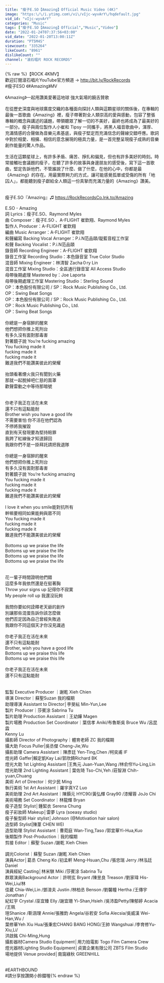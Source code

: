 ```yaml
---
title: "瘦子E.SO【Amazing】Official Music Video (4K)"
image: "https:\/\/i.ytimg.com\/vi\/vIjc-wyvArY\/hqdefault.jpg"
vid_id: "vIjc-wyvArY"
categories: "Music"
tags: ["瘦子E.SO【Amazing】Official","Music","Video"]
date: "2022-01-24T07:37:56+03:00"
vid_date: "2022-01-20T13:00:11Z"
duration: "PT5M4S"
viewcount: "335264"
likeCount: "8961"
dislikeCount: ""
channel: "滾石唱片 ROCK RECORDS"
---
```

{% raw %}【ROCK 4KMV】<br />歡迎訂閱滾石唱片YouTube官方頻道 → <a rel="nofollow" target="blank" href="http://bit.ly/RockRecords">http://bit.ly/RockRecords</a><br />#瘦子ESO  《#Amazing》MV <br /><br />《Amazing》一起用讚美愛著這地球  強大氣場的饒舌贊歌<br /><br />在從歷史深度與地球廣度交織的各種面向探討人類與這顆星球的關係後，在專輯的最後一首歌曲《Amazing》裡，瘦子帶著對全人類崇高的愛與感動，包容了整張專輯的概念與講述的議題，帶領聽眾了解一切的不美好，最終也將成為了最美好的一部分。瘦子與兩位製作人小崔和 Tipsy 一同攜手，將黑人福音歌曲中，渾厚、充滿情感的合聲做為音樂元素基底，與瘦子堅定而充滿信念的聲線交錯呼應。歌詞中對於相愛、相擁、相信的意念展現的極具力量，是一首完整呈現瘦子成熟的音樂創作能量的驚人作品。<br /><br />生活在這顆星球上，有許多矛盾、痛苦、掙扎和偏見，但也有許多美好的時刻。時常接觸社會議題的瘦子，在聽了許多的故事與身邊朋友的感受後，寫下這一首歌曲，堅定告訴他們，不管誰說了什麼、做了什麼，在他的心中，你都是最《Amazing》的存在。用最實際夠力的方式，讓可能感覺孤單或受傷的所有「地囚人」，都能聽到瘦子獻給全人類這一份真摯而充滿力量的《Amazing》讚美。<br /><br /><br />瘦子E.SO『Amazing』♫ <a rel="nofollow" target="blank" href="https://RockRecordsCo.lnk.to/Amazing">https://RockRecordsCo.lnk.to/Amazing</a><br /><br />E.SO - Amazing<br />詞 Lyrics：瘦子E.SO、Raymond Myles<br />曲 Composer：瘦子E.SO 、A-FLIGHT 崔欽翔、Raymond Myles<br />製作人 Producer：A-FLIGHT 崔欽翔<br />編曲 Music Arranger：A-FLIGHT 崔欽翔<br />和聲編寫 Backing Vocal Arranger：P.i.N范品頤/靛藍音程工作室<br />和聲 Backing Vocalist：P.i.N范品頤<br />錄音師 Recording Engineer：A-FLIGHT 崔欽翔<br />錄音工作室 Recording Studio：本色錄音室 True Color Studio<br />混音師 Mixing Engineer：林清智 Zacha０ry Lin <br />混音工作室 Mixing Studio：全區通行錄音室 All Access Studio<br />母帶後期處理 Mastered by：Joe Laporta<br />母帶後期處理工作室 Mastering Studio：Sterling Sound<br />OP：本色股份有限公司 / SP：Rock Music Publishing Co., Ltd.<br />OP：Swing Beat Songs<br />OP：本色股份有限公司 / SP：Rock Music Publishing Co., Ltd.<br />OP：Rock Music Publishing Co., Ltd.<br />OP：Swing Beat Songs<br /><br />你總是一身宿醉的醒來<br />他們想把你推上死刑台<br />有多久沒有面對那毒害<br />對著鏡子說 You’re fucking amazing<br />You fucking made it<br />fucking made it<br />fucking made it<br />難道我們不能讚美彼此的榮耀<br /><br />抬頭看著煙火我只有聞到火藥<br />那就一起脫掉吧仁慈的面罩<br />歡聲雷動之中等待那暗號<br /><br /><br />你老子我正在活在未來<br />還不只有這點能耐<br />Brother wish you have a good life <br />不需要害怕 你不活在他們認為<br />不停將我摧毀<br />直到有天發現要為堅持賠罪<br />我跨了紅線後才知道歸回<br />我跟你們不是一掛拜託請把我退隊<br /><br />你總是一身宿醉的醒來<br />他們想把你推上死刑台<br />有多久沒有面對那毒害<br />對著鏡子說 You’re fucking amazing<br />You fucking made it<br />fucking made it<br />fucking made it<br />難道我們不能讚美彼此的榮耀<br /><br />I love it when you smile能對抗所有<br />幹嘛要相同如果能夠與眾不同<br />You fucking made it<br />fucking made it<br />fucking made it<br />難道我們不能讚美彼此的榮耀<br /><br />Bottoms up we praise the life<br />Bottoms up we praise the life<br />Bottoms up we praise the life<br />Bottoms up we praise the life<br /><br /><br />花一輩子時間證明他們錯<br />這麼多年我依然還是在挺著胸<br />Throw your signs up 記得你不寂寞<br />My people roll up 我還沒玩夠<br /><br />我問你要如何詮釋老天爺的創作<br />別讓那些混蛋告訴你該怎麼做<br />他們否定因為自己曾經失敗過<br />我跟你不同這個天才你沒見識過<br /><br />你老子我正在活在未來<br />還不只有這點能耐<br />Brother, wish you have a good life <br />Bottoms up we praise this life<br />Bottoms up we praise this life<br /><br />你老子我正在活在未來<br />還不只有這點能耐<br /><br /><br />監製 Executive Producer ｜謝乾 Xieh Chien<br />導演 Director｜蘇聖Suzan 我的檔期<br />助理導演 Assistant to Director│李旻紜 Min-Yun,Lee<br />製片 Producer｜莎賓涂 Sabrina Tu<br />製片助理 Production Assistant｜王幼嬅 Magen<br />製片場務 Production Set Coordinator｜葉信孝 Aniki/布魯斯吳 Bruce Wu /呂昆霖<br />Kenny Lu<br />攝影師 Director of Photography｜體育老師 ZC 我的檔期<br />攝大助 Focus Puller|吳丞傑 Cheng-Jie,Wu<br />攝影助理 Camera Assistant｜陳彥廷 Yen-Ting,Chen /柯奕甫 IF<br />燈光師 Gaffer|賴定凱Kay Lai/郭欣錡Richard BK<br />燈光大助 1st Lighting Assistant |王雋元 Juan-Yuan,Wang /林俞伶Yu-Ling,Lin<br />燈光助理 2nd Lighting Assistant | 葉佐琦 Tso-Chi,Yeh /莊智淵 Chih-yuan,Chuang<br />美術 Art of Director｜何少民 Ming<br />執行美術 1st Art Assistant｜羅宇真YZ Luo<br />美術助理 2nd Art Assistant｜陳顥元 HYC90/黃弘輝 Gray90 /漆耀蓉 JoJo Chi<br />美術場務 Set Coordinator｜林龍輝 Bryan<br />瘦子造型 Stylist│鍾絜衣 Serena Chung<br />瘦子彩妝師 Makeup│雷夢 Lyra (soeasy studio)<br />瘦子髮型師 Hair stylist│Johnson (@Motivation hair salon)<br />造型師 Stylist|陳葦 CHEN WEI<br />造型助理 Stylist Assistant｜曹菀庭 Wan-Ting,Taso /郭宜華Yi-Hua,Kuo<br />後期製作 Post-Production｜我的檔期<br />剪接 Editor｜蘇聖 Suzan /謝乾 Xieh Chien<br /><br />調光Colorist｜蘇聖 Suzan /謝乾 Xieh Chien<br />演員Actor│葛丞 Cheng Ko /初孟軒 Meng-Hsuan,Chu /張忠瑞 Jerry /林泓廷 Daniel<br />演員經紀 Casting│林米騏 Miki /莎賓涂 Sabrina Tu<br />群眾演員Background Actor｜許明玄 Bryant /陳昱良 Treason /劉家瑋 His-Wei,Liu/林<br />佳葳 Chia-Wei,Lin /鄧淯夫 Justin /林柏丞 Benson /劉馨瞳 Hertha /王傳宇Jonathan /<br />紀虹宇 Crystal /巫宜臻 Elly /謝宜珊 Yi-Shan,Hsieh /吳沛盈Petty/陳郁婷 Acacia /王珮<br />瑄Shanice /靳涵理 Annie/張雅鈞 Angela/谷若安 Sofia Alecsia/吳威漢 Wei-Han,Wu /<br />葉修華Yeh Xiu Hua/張秉宏CHANG BANG HONG/王帥 Wangshuai /李育修Yu-Xiu,Li/<br />洪啟銘 Chi-Ming,Hung<br />攝影器材Camera Studio Equipment│用力拍電影 Togo Film Camera Crew<br />燈光器材Lighting Studio Equipment│貞寶企業有限公司 ZBTS Film Studio<br />場地提供 Venue provided│南窩綠秋 GREENHILL<br /><br /><br />#EARTHBOUND<br />#請分享按讚開小鈴鐺喔{% endraw %}
